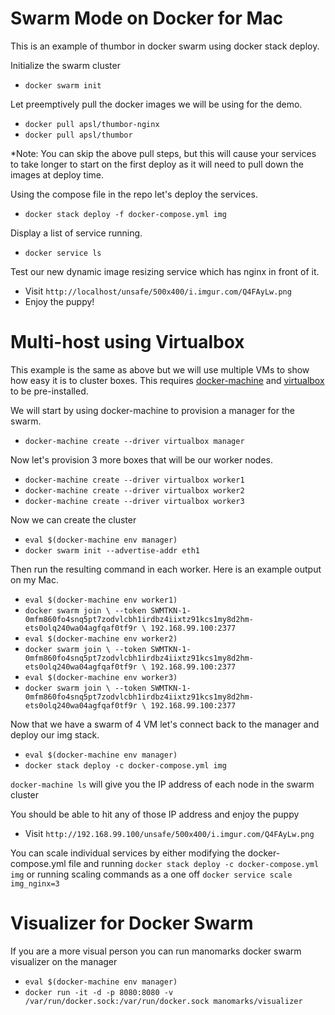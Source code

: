 # Swarm Mode on Docker for Mac
This is an example of thumbor in docker swarm using docker stack deploy.

Initialize the swarm cluster
- `docker swarm init`

Let preemptively pull the docker images we will be using for the demo. 
- `docker pull apsl/thumbor-nginx`
- `docker pull apsl/thumbor`

*Note: You can skip the above pull steps, but this will cause your services to take longer to start on the first deploy as it will need to pull down the images at deploy time.

Using the compose file in the repo let's deploy the services.
- `docker stack deploy -f docker-compose.yml img`

Display a list of service running.
- `docker service ls`

Test our new dynamic image resizing service which has nginx in front of it.
- Visit `http://localhost/unsafe/500x400/i.imgur.com/Q4FAyLw.png`
- Enjoy the puppy!


# Multi-host using Virtualbox

This example is the same as above but we will use multiple VMs to show how easy it is to cluster boxes. This requires [docker-machine](https://docs.docker.com/machine/install-machine/) and [virtualbox](https://www.virtualbox.org/) to be pre-installed.

We will start by using docker-machine to provision a manager for the swarm.
- `docker-machine create --driver virtualbox manager`

Now let's provision 3 more boxes that will be our worker nodes.
- `docker-machine create --driver virtualbox worker1`
- `docker-machine create --driver virtualbox worker2`
- `docker-machine create --driver virtualbox worker3`

Now we can create the cluster
- `eval $(docker-machine env manager)`
- `docker swarm init --advertise-addr eth1` 

Then run the resulting command in each worker. Here is an example output on my Mac.
- `eval $(docker-machine env worker1)`
- `docker swarm join \
    --token SWMTKN-1-0mfm860fo4snq5pt7zodvlcbh1irdbz4iixtz91kcs1my8d2hm-ets0olq240wa04agfqaf0tf9r \
    192.168.99.100:2377`
- `eval $(docker-machine env worker2)`
- `docker swarm join \
    --token SWMTKN-1-0mfm860fo4snq5pt7zodvlcbh1irdbz4iixtz91kcs1my8d2hm-ets0olq240wa04agfqaf0tf9r \
    192.168.99.100:2377`
- `eval $(docker-machine env worker3)`
- `docker swarm join \
    --token SWMTKN-1-0mfm860fo4snq5pt7zodvlcbh1irdbz4iixtz91kcs1my8d2hm-ets0olq240wa04agfqaf0tf9r \
    192.168.99.100:2377`
    
Now that we have a swarm of 4 VM let's connect back to the manager and deploy our img stack.
- `eval $(docker-machine env manager)`
- `docker stack deploy -c docker-compose.yml img`

`docker-machine ls` will give you the IP address of each node in the swarm cluster

You should be able to hit any of those IP address and enjoy the puppy
- Visit `http://192.168.99.100/unsafe/500x400/i.imgur.com/Q4FAyLw.png`

You can scale individual services by either modifying the docker-compose.yml file and running `docker stack deploy -c docker-compose.yml img` or running scaling commands as a one off `docker service scale img_nginx=3`


# Visualizer for Docker Swarm
If you are a more visual person you can run manomarks docker swarm visualizer on the manager
- `eval $(docker-machine env manager)`
- `docker run -it -d -p 8080:8080 -v /var/run/docker.sock:/var/run/docker.sock manomarks/visualizer`
